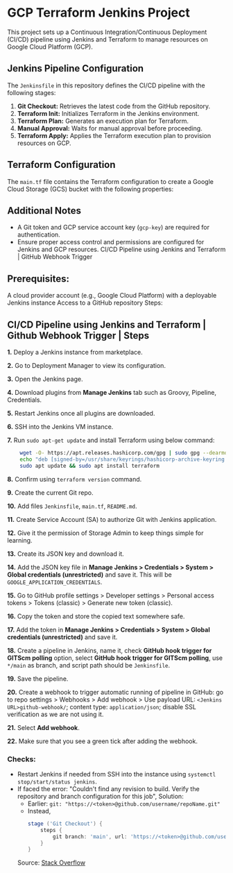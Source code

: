 # GCP Terraform Jenkins Project

This project sets up a Continuous Integration/Continuous Deployment (CI/CD) pipeline using Jenkins and Terraform to manage resources on Google Cloud Platform (GCP).

## Jenkins Pipeline Configuration

The `Jenkinsfile` in this repository defines the CI/CD pipeline with the following stages:

1. **Git Checkout:** Retrieves the latest code from the GitHub repository.
2. **Terraform Init:** Initializes Terraform in the Jenkins environment.
3. **Terraform Plan:** Generates an execution plan for Terraform.
4. **Manual Approval:** Waits for manual approval before proceeding.
5. **Terraform Apply:** Applies the Terraform execution plan to provision resources on GCP.

## Terraform Configuration

The `main.tf` file contains the Terraform configuration to create a Google Cloud Storage (GCS) bucket with the following properties:

## Additional Notes

- A Git token and GCP service account key (`gcp-key`) are required for authentication.
- Ensure proper access control and permissions are configured for Jenkins and GCP resources.
CI/CD Pipeline using Jenkins and Terraform | GitHub Webhook Trigger

## Prerequisites:

A cloud provider account (e.g., Google Cloud Platform) with a deployable Jenkins instance
Access to a GitHub repository
Steps:

## CI/CD Pipeline using Jenkins and Terraform | Github Webhook Trigger | Steps

**1.** Deploy a Jenkins instance from marketplace.

**2.** Go to Deployment Manager to view its configuration.

**3.** Open the Jenkins page.

**4.** Download plugins from **Manage Jenkins** tab such as Groovy, Pipeline, Credentials.

**5.** Restart Jenkins once all plugins are downloaded.

**6.** SSH into the Jenkins VM instance.

**7.** Run `sudo apt-get update` and install Terraform using below command:
```bash
    wget -O- https://apt.releases.hashicorp.com/gpg | sudo gpg --dearmor -o /usr/share/keyrings/hashicorp-archive-keyring.gpg
    echo "deb [signed-by=/usr/share/keyrings/hashicorp-archive-keyring.gpg] https://apt.releases.hashicorp.com $(lsb_release -cs) main" | sudo tee /etc/apt/sources.list.d/hashicorp.list
    sudo apt update && sudo apt install terraform
```

**8.** Confirm using `terraform version` command.

**9.** Create the current Git repo.

**10.** Add files `Jenkinsfile`, `main.tf`, `README.md`.

**11.** Create Service Account (SA) to authorize Git with Jenkins application.

**12.** Give it the permission of Storage Admin to keep things simple for learning.

**13.** Create its JSON key and download it.

**14.** Add the JSON key file in **Manage Jenkins > Credentials > System > Global credentials (unrestricted)** and save it. This will be `GOOGLE_APPLICATION_CREDENTIALS`.

**15.** Go to GitHub profile settings > Developer settings > Personal access tokens > Tokens (classic) > Generate new token (classic).

**16.** Copy the token and store the copied text somewhere safe.

**17.** Add the token in **Manage Jenkins > Credentials > System > Global credentials (unrestricted)** and save it.

**18.** Create a pipeline in Jenkins, name it, check **GitHub hook trigger for GITScm polling** option, select **GitHub hook trigger for GITScm polling**, use `*/main` as branch, and script path should be `Jenkinsfile`.

**19.** Save the pipeline.

**20.** Create a webhook to trigger automatic running of pipeline in GitHub: go to repo settings > Webhooks > Add webhook > Use payload URL: `<Jenkins URL>github-webhook/`; content type: `application/json`; disable SSL verification as we are not using it.

**21.** Select **Add webhook**.

**22.** Make sure that you see a green tick after adding the webhook.

### Checks:

- Restart Jenkins if needed from SSH into the instance using `systemctl stop/start/status jenkins`.
- If faced the error: "Couldn't find any revision to build. Verify the repository and branch configuration for this job", Solution:
  - Earlier: `git: "https://<token>@github.com/username/repoName.git"`
  - Instead,
    ```groovy
    stage ('Git Checkout') {
        steps {
            git branch: 'main', url: 'https://<token>@github.com/username/repoName.git'
        }
    }
    ```
  Source: [Stack Overflow](https://stackoverflow.com/questions/23906352/git-pullrequest-job-failed-couldnt-find-any-revision-to-build-verify-the-repo)
